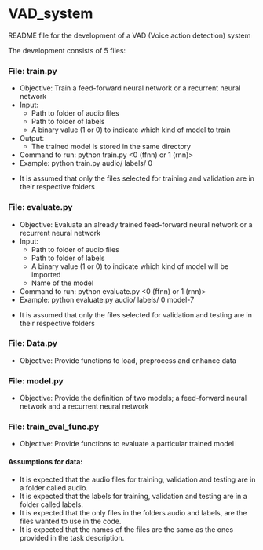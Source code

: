 # VAD_system

README file for the development of a VAD (Voice action detection) system

The development consists of 5 files:

### File: train.py
 - Objective: Train a feed-forward neural network or a recurrent neural network
 - Input: 
	- Path to folder of audio files
	- Path to folder of labels
	- A binary value (1 or 0) to indicate which kind of model to train
 - Output:
	- The trained model is stored in the same directory
 - Command to run: python train.py <folder audio> <folder labels> <0 (ffnn) or 1 (rnn)>
 - Example: python train.py audio/ labels/ 0 
* It is assumed that only the files selected for training and validation are in their respective folders


### File: evaluate.py
 - Objective: Evaluate an already trained feed-forward neural network or a recurrent neural network
 - Input: 
	- Path to folder of audio files
	- Path to folder of labels
	- A binary value (1 or 0) to indicate which kind of model will be imported
	- Name of the model
 - Command to run: python evaluate.py <folder audio> <folder labels> <0 (ffnn) or 1 (rnn)> <name model>
 - Example: python evaluate.py audio/ labels/ 0 model-7
* It is assumed that only the files selected for validation and testing are in their respective folders


### File: Data.py
 - Objective: Provide functions to load, preprocess and enhance data


### File: model.py
 - Objective: Provide the definition of two models; a feed-forward neural network and a recurrent neural network


### File: train_eval_func.py
 - Objective: Provide functions to evaluate a particular trained model

#### Assumptions for data:
 - It is expected that the audio files for training, validation and testing are in a folder called audio.
 - It is expected that the labels for training, validation and testing are in a folder called labels.
 - It is expected that the only files in the folders audio and labels, are the files wanted to use in the code.
 - It is expected that the names of the files are the same as the ones provided in the task description.